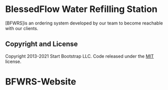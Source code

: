 # BlessedFlow Water Refilling Station

[BFWRS]is an ordering system developed by our team to become reachable with our clients. 



## Copyright and License

Copyright 2013-2021 Start Bootstrap LLC. Code released under the [MIT](https://github.com/StartBootstrap/startbootstrap-resume/blob/master/LICENSE) license.
# BFWRS-Website
